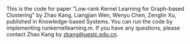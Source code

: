 This is the code for paper "Low-rank Kernel Learning for Graph-based Clustering" by Zhao Kang, Liangjian Wen, Wenyu Chen, Zenglin Xu, published in Knowledge-based Systems. 
You can run the code by implementing runkernellearning.m.
If you have any questions, please contact Zhao Kang by zkang@uestc.edu.cn.
